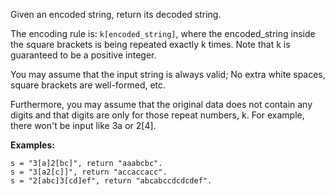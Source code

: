 Given an encoded string, return its decoded string.
   
   The encoding rule is: `k[encoded_string]`, where the encoded_string inside the square brackets is being repeated exactly k times. Note that k is guaranteed to be a positive integer.
   
   You may assume that the input string is always valid; No extra white spaces, square brackets are well-formed, etc.
   
   Furthermore, you may assume that the original data does not contain any digits and that digits are only for those repeat numbers, k. For example, there won't be input like 3a or 2[4].
   
   **Examples:**
   ```
   s = "3[a]2[bc]", return "aaabcbc".
   s = "3[a2[c]]", return "accaccacc".
   s = "2[abc]3[cd]ef", return "abcabccdcdcdef".
   ```